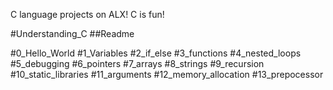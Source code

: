 C language projects on ALX!
C is fun!

#Understanding_C
##Readme

#0_Hello_World
#1_Variables
#2_if_else
#3_functions
#4_nested_loops
#5_debugging
#6_pointers
#7_arrays
#8_strings
#9_recursion
#10_static_libraries
#11_arguments
#12_memory_allocation
#13_prepocessor



























